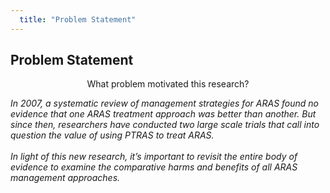 ```yaml
---
  title: "Problem Statement"
---
```


##  Problem Statement

<center>What problem motivated this research?</center>

<i>In 2007, a systematic review of management strategies for ARAS found no evidence that one ARAS treatment approach was better than another. But since then, researchers have conducted two large scale trials that call into question the value of using PTRAS to treat ARAS.<br><br>In light of this new research, it’s important to revisit the entire body of evidence to examine the comparative harms and benefits of all ARAS management approaches.</i>
